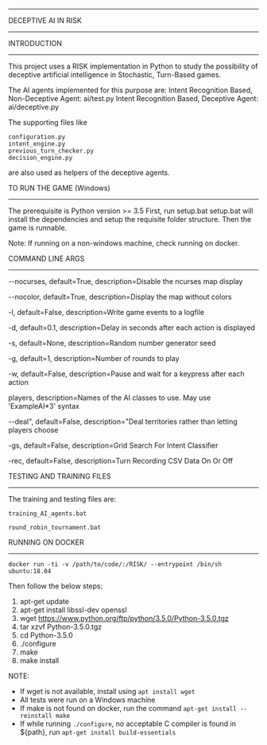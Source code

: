 ________________________________________________________________________
DECEPTIVE AI IN RISK
________________________________________________________________________

INTRODUCTION
________________________________________________________________________
This project uses a RISK implementation in Python to study the possibility
of deceptive artificial intelligence in Stochastic, Turn-Based games.

The AI agents implemented for this purpose are:
Intent Recognition Based, Non-Deceptive Agent: ai/test.py
Intent Recognition Based, Deceptive Agent: ai/deceptive.py

The supporting files like

    configuration.py
    intent_engine.py
    previous_turn_checker.py
    decision_engine.py

are also used as helpers of the deceptive agents.


TO RUN THE GAME (Windows)
________________________________________________________________________
The prerequisite is Python version >= 3.5
First, run setup.bat
setup.bat will install the dependencies and setup the requisite folder structure. 
Then the game is runnable.

Note: If running on a non-windows machine, check running on docker.

COMMAND LINE ARGS
________________________________________________________________________
--nocurses, default=True, description=Disable the ncurses map display

--nocolor, default=True, description=Display the map without colors

-l, default=False, description=Write game events to a logfile

-d, default=0.1, description=Delay in seconds after each action is displayed

-s, default=None, description=Random number generator seed

-g, default=1, description=Number of rounds to play

-w, default=False, description=Pause and wait for a keypress after each action

players, description=Names of the AI classes to use. May use 'ExampleAI*3' syntax

--deal", default=False, description="Deal territories rather than letting players choose

-gs, default=False, description=Grid Search For Intent Classifier

-rec, default=False, description=Turn Recording CSV Data On Or Off


TESTING AND TRAINING FILES
________________________________________________________________________
The training and testing files are:

    training_AI_agents.bat
    
    round_robin_tournament.bat

RUNNING ON DOCKER
________________________________________________________________________
`docker run -ti -v /path/to/code/:/RISK/ --entrypoint /bin/sh ubuntu:18.04`

Then follow the below steps:
1. apt-get update
2. apt-get install libssl-dev openssl
3. wget https://www.python.org/ftp/python/3.5.0/Python-3.5.0.tgz
4. tar xzvf Python-3.5.0.tgz
5. cd Python-3.5.0
6. ./configure
7. make
8. make install

NOTE: 
* If wget is not available, install using `apt install wget`
* All tests were run on a Windows machine
* If make is not found on docker, run the command `apt-get install --reinstall make`
* If while running `./configure`, no acceptable C compiler is found in ${path}, run `apt-get install build-essentials` 
